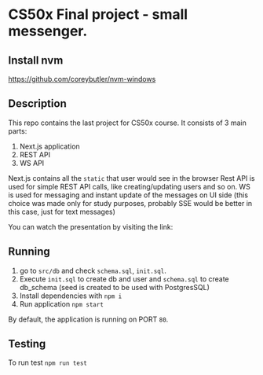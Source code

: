# CS50x Final project - small messenger.

## Install nvm
https://github.com/coreybutler/nvm-windows

## Description

This repo contains the last project for CS50x course. It consists of 3 main parts:
1. Next.js application
2. REST API 
3. WS API

Next.js contains all the ```static``` that user would see in the browser
Rest API is used for simple REST API calls, like creating/updating users and so on.
WS is used for messaging and instant update of the messages on UI side 
(this choice was made only for study purposes, probably SSE would be better in this case, just for text messages)

You can watch the presentation by visiting the link: <link here>

## Running
1. go to ```src/db``` and check ```schema.sql```, ```init.sql```.
2. Execute ```init.sql``` to create db and user and ```schema.sql``` to create db_schema (seed is created to be used with PostgresSQL)
3. Install dependencies with ```npm i```
4. Run application ```npm start```

By default, the application is running on PORT ```80```.

## Testing
To run test ```npm run test```

